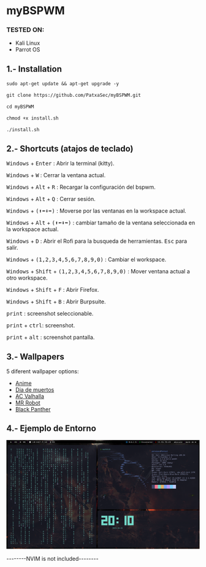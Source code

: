 # myBSPWM

### TESTED ON:
- Kali Linux
- Parrot OS

## 1.- Installation

```
sudo apt-get update && apt-get upgrade -y
```
```
git clone https://github.com/PatxaSec/myBSPWM.git
```
```
cd myBSPWM
```
```
chmod +x install.sh
```
```
./install.sh
```
## 2.- Shortcuts (atajos de teclado)

<kbd>Windows</kbd> + <kbd>Enter</kbd> : Abrir la terminal (kitty).  

<kbd>Windows</kbd> + <kbd>W</kbd> : Cerrar la ventana actual.  

<kbd>Windows</kbd> + <kbd>Alt</kbd> + <kbd>R</kbd> : Recargar la configuración del bspwm.  

<kbd>Windows</kbd> + <kbd>Alt</kbd> + <kbd>Q</kbd> : Cerrar sesión.  

<kbd>Windows</kbd> + <kbd>(⬆⬅⬇➡)</kbd> : Moverse por las ventanas en la workspace actual.

<kbd>Windows</kbd> + <kbd>Alt</kbd> + <kbd>(⬆⬅⬇➡)</kbd> : cambiar tamaño de la ventana seleccionada en la workspace actual.

<kbd>Windows</kbd> + <kbd>D</kbd> : Abrir el Rofi para la busqueda de herramientas. <kbd>Esc</kbd> para salir.  

<kbd>Windows</kbd> + <kbd>(1,2,3,4,5,6,7,8,9,0)</kbd> : Cambiar el workspace. 

<kbd>Windows</kbd> + <kbd>Shift</kbd> + <kbd>(1,2,3,4,5,6,7,8,9,0)</kbd> : Mover ventana actual a otro workspace.

<kbd>Windows</kbd> + <kbd>Shift</kbd> + <kbd>F</kbd> : Abrir Firefox.

<kbd>Windows</kbd> + <kbd>Shift</kbd> + <kbd>B</kbd> : Abrir Burpsuite.

<kbd>print</kbd> : screenshot seleccionable.

<kbd>print</kbd> + <kbd>ctrl</kbd>: screenshot.

<kbd>print</kbd> + <kbd>alt</kbd> : screenshot pantalla.


## 3.- Wallpapers

5 diferent wallpaper options:
- [Anime](Wallpaper/a.jpg)
- [Dia de muertos](Wallpaper/cat.jpg)
- [AC Valhalla](Wallpaper/eivor.jpg)
- [MR Robot](Wallpaper/fsociety.jpg)
- [Black Panther](Wallpaper/wakanda.jpg)

## 4.- Ejemplo de Entorno
![Kali Linux - AC Valhalla Eivor](eivor.png)

--------NVIM is not included--------
